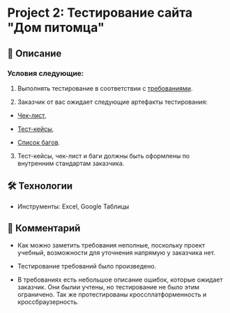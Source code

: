 # Project 2: Тестирование сайта "Дом питомца"

## 📌 Описание
### Условия следующие:
1. Выполнять тестирование в соответствии с [требованиями](https://github.com/Makkitta/Makkitta/blob/main/dom-pitomca-tests/requirements/requirements.md).

2. Заказчик от вас ожидает следующие артефакты тестирования:

- [Чек-лист](https://github.com/Makkitta/Makkitta/blob/main/dom-pitomca-tests/documentation/%D0%A1%D0%B0%D0%B9%D1%82%20_%D0%94%D0%BE%D0%BC%20%D0%BF%D0%B8%D1%82%D0%BE%D0%BC%D1%86%D0%B0_%20-%20%D0%A7%D0%B5%D0%BA-%D0%BB%D0%B8%D1%81%D1%82.csv),

- [Тест-кейсы](https://github.com/Makkitta/Makkitta/blob/main/dom-pitomca-tests/documentation/%D0%A1%D0%B0%D0%B9%D1%82%20_%D0%94%D0%BE%D0%BC%20%D0%BF%D0%B8%D1%82%D0%BE%D0%BC%D1%86%D0%B0_%20-%20%D0%A2%D0%B5%D1%81%D1%82-%D0%BA%D0%B5%D0%B9%D1%81%D1%8B.csv),

- [Список багов](https://github.com/Makkitta/Makkitta/blob/main/dom-pitomca-tests/documentation/%D0%A1%D0%B0%D0%B9%D1%82%20_%D0%94%D0%BE%D0%BC%20%D0%BF%D0%B8%D1%82%D0%BE%D0%BC%D1%86%D0%B0_%20-%20%D0%91%D0%B0%D0%B3%D0%B8.csv).

3. Тест-кейсы, чек-лист и баги должны быть оформлены по внутренним стандартам заказчика.

## 🛠 Технологии

- Инструменты: Excel, Google Таблицы

## 📌 Комментарий

- Как можно заметить требования неполные, поскольку проект учебный, возможности для уточнения напрямую у заказчика нет. 

- Тестирование требований было произведено.

- В требованиях есть небольшое описание ошибок, которые ожидает заказчик. Они былии учтены, но тестирование не было этим ограничено. Так же протестированы кроссплатформенность и кроссбраузерность.
